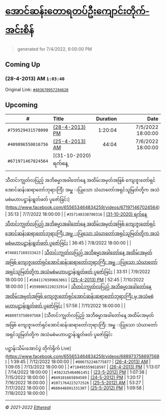 # [အောင်ဆန်းတောရတပ်ဦးကျောင်းတိုက်-အင်းစိန်](https://www.facebook.com/655653464834259)

> generated for 7/4/2022, 6:00:00 PM

## Coming Up

### (28-4-2013) AM `1:03:40`

Original Link: [`#403670957294620`](https://www.facebook.com/655653464834259/videos/403670957294620)

## Upcoming

| # | Title | Duration | Date |
|:-----:|:------|---------:|-------------:|
| `#759529431578090` | [(28-4-2013) PM](https://www.facebook.com/655653464834259/videos/759529431578090) | 1:20:04 | 7/5/2022 18:00:00 |
| `#409896550016756` | [(25-4-2013) AM](https://www.facebook.com/655653464834259/videos/409896550016756) | 44:04 | 7/6/2022 18:00:00 |
| `#671971467024564` | [(31-10-2020) ရက်နေ့
သီတင်းကျွတ်လပြည့် 
အဘိဓမ္မာအခါတော်နေ့ အထိမ်းအမှတ်အဖြစ်
ကျေးဇူးတော်ရှင်အောင်ဆန်းဆရာတော်ဘုရားကြီး
အမှူ းပြုသော သံဃာတော်အရှင်သူမြတ်တို့က
အသံမစဲမဟာပဋ္ဌာန်းရွတ်ဖတ် ပူဇော်ခြင်း](https://www.facebook.com/655653464834259/videos/671971467024564) | 35:13 | 7/7/2022 18:00:00 |
| `#357140338700316` | [(31-10-2020) ရက်နေ့
သီတင်းကျွတ်လပြည့် 
အဘိဓမ္မာအခါတော်နေ့ အထိမ်းအမှတ်အဖြစ်
ကျေးဇူးတော်ရှင်အောင်ဆန်းဆရာတော်ဘုရားကြီး
အမှူ းပြုသော သံဃာတော်အရှင်သူမြတ်တို့က
အသံမစဲမဟာပဋ္ဌာန်းရွတ်ဖတ် ပူဇော်ခြင်း](https://www.facebook.com/655653464834259/videos/357140338700316) | 36:45 | 7/8/2022 18:00:00 |
| `#746017169333423` | [သီတင်းကျွတ်လပြည့် 
အဘိဓမ္မာအခါတော်နေ့ အထိမ်းအမှတ်အဖြစ်
ကျေးဇူးတော်ရှင်အောင်ဆန်းဆရာတော်ဘုရားကြီး
အမှူ းပြုသော သံဃာတော်အရှင်သူမြတ်တို့က
အသံမစဲမဟာပဋ္ဌာန်းရွတ်ဖတ် ပူဇော်ခြင်း](https://www.facebook.com/655653464834259/videos/746017169333423) | 33:51 | 7/9/2022 18:00:00 |
| `#1041176509663861` | [(25-4-2013) PM](https://www.facebook.com/655653464834259/videos/1041176509663861) | 52:45 | 7/10/2022 18:00:00 |
| `#3598065220232914` | [သီတင်းကျွတ်လပြည့် 
အဘိဓမ္မာအခါတော်နေ့ အထိမ်းအမှတ်အဖြစ်
ကျေးဇူးတော်ရှင်အောင်ဆန်းဆရာတော်ဘုရားကြီး မှ
အသံမစဲမဟာပဋ္ဌာန်းရွတ်ဖတ် ပူဇော်ခြင်း](https://www.facebook.com/655653464834259/videos/3598065220232914) | 57:56 | 7/11/2022 18:00:00 |
| `#688973758697568` | [သီတင်းကျွတ်လပြည့် 
အဘိဓမ္မာအခါတော်နေ့ အထိမ်းအမှတ်အဖြစ်
ကျေးဇူးတော်ရှင်အောင်ဆန်းဆရာတော်ဘုရားကြီး
အမှူ းပြုသော သံဃာတော်အရှင်သူမြတ်တို့က
အသံမစဲမဟာပဋ္ဌာန်းရွတ်ဖတ် ပူဇော်ခြင်း

ပဋ္ဌာန်းသိမ်းအောင်ပွဲ တိုက်ရိုက် Live](https://www.facebook.com/655653464834259/videos/688973758697568) | 1:39:45 | 7/12/2022 18:00:00 |
| `#806752246775877` | [(26-4-2013) AM](https://www.facebook.com/655653464834259/videos/806752246775877) | 1:09:05 | 7/13/2022 18:00:00 |
| `#710495559818597` | [(26-4-2013) PM](https://www.facebook.com/655653464834259/videos/710495559818597) | 1:13:07 | 7/14/2022 18:00:00 |
| `#362325464861451` | [(23-5-2012) PM](https://www.facebook.com/655653464834259/videos/362325464861451) | 1:07:38 | 7/15/2022 18:00:00 |
| `#849101665894589` | [(24-5-2012) PM](https://www.facebook.com/655653464834259/videos/849101665894589) | 1:20:17 | 7/16/2022 18:00:00 |
| `#1071764223272526` | [(25-5-2012) AM](https://www.facebook.com/655653464834259/videos/1071764223272526) | 53:27 | 7/17/2022 18:00:00 |
| `#660446891331307` | [(25-5-2012) PM](https://www.facebook.com/655653464834259/videos/660446891331307) | 1:09:58 | 7/18/2022 18:00:00 |

---

_&copy; 2021-2022 [Ethereal](https://github.com/etherealtech)_